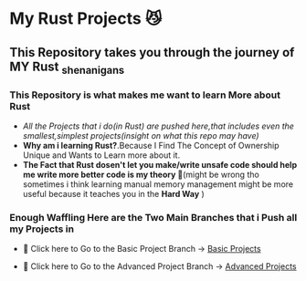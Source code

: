 # My Rust Projects 😼
## This Repository takes you through the journey of **MY** Rust <sub>shenanigans</sub>
### This Repository is what makes me want to learn More about Rust


- *All the Projects that i do(in Rust) are pushed here,that includes even the smallest,simplest projects(insight on what this repo may have)*
- **Why am i learning Rust?**.Because I Find The Concept of Ownership Unique and Wants to Learn more about it.
- **The Fact that Rust dosen't let you make/write unsafe code should help me write more better code is my theory 🤔**(might be wrong tho sometimes i think learning manual memory management might be more useful because it teaches you in the **Hard Way** )

### Enough Waffling Here are the Two Main Branches that i Push all my Projects in

- 🫵 Click here to Go to the Basic Project Branch -> [Basic Projects](https://github.com/karthi505/rust_projects/tree/basic-projects)

- 🫵 Click here to Go to the Advanced Project Branch -> [Advanced Projects](https://github.com/karthi505/rust_projects/tree/advanced-projects)
  

